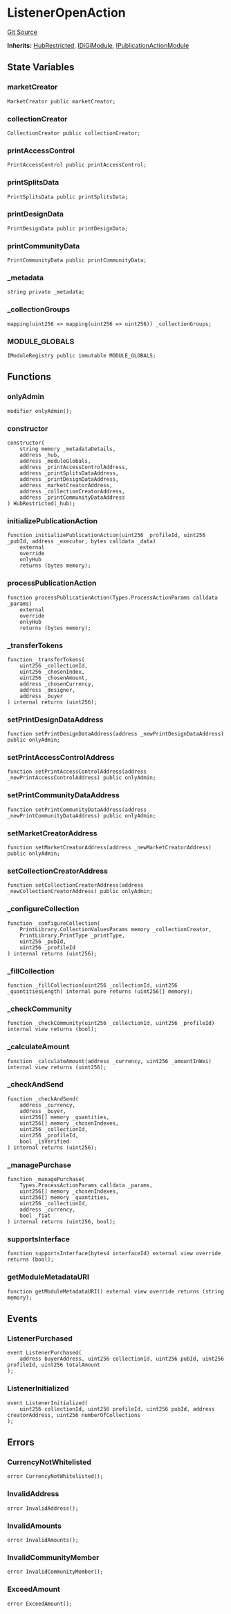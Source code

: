 # ListenerOpenAction
[Git Source](https://github.com/digiv3rse/protocol-contracts/blob/78826068117a4eb9f5d01837d2d88deb72b92ea0/contracts/modules/ListenerOpenAction.sol)

**Inherits:**
[HubRestricted](/contracts/base/HubRestricted.sol/abstract.HubRestricted.md), [IDiGiModule](/contracts/modules/interfaces/IDiGiModule.sol/interface.IDiGiModule.md), [IPublicationActionModule](/contracts/interfaces/IPublicationActionModule.sol/interface.IPublicationActionModule.md)


## State Variables
### marketCreator

```solidity
MarketCreator public marketCreator;
```


### collectionCreator

```solidity
CollectionCreator public collectionCreator;
```


### printAccessControl

```solidity
PrintAccessControl public printAccessControl;
```


### printSplitsData

```solidity
PrintSplitsData public printSplitsData;
```


### printDesignData

```solidity
PrintDesignData public printDesignData;
```


### printCommunityData

```solidity
PrintCommunityData public printCommunityData;
```


### _metadata

```solidity
string private _metadata;
```


### _collectionGroups

```solidity
mapping(uint256 => mapping(uint256 => uint256)) _collectionGroups;
```


### MODULE_GLOBALS

```solidity
IModuleRegistry public immutable MODULE_GLOBALS;
```


## Functions
### onlyAdmin


```solidity
modifier onlyAdmin();
```

### constructor


```solidity
constructor(
    string memory _metadataDetails,
    address _hub,
    address _moduleGlobals,
    address _printAccessControlAddress,
    address _printSplitsDataAddress,
    address _printDesignDataAddress,
    address _marketCreatorAddress,
    address _collectionCreatorAddress,
    address _printCommunityDataAddress
) HubRestricted(_hub);
```

### initializePublicationAction


```solidity
function initializePublicationAction(uint256 _profileId, uint256 _pubId, address _executor, bytes calldata _data)
    external
    override
    onlyHub
    returns (bytes memory);
```

### processPublicationAction


```solidity
function processPublicationAction(Types.ProcessActionParams calldata _params)
    external
    override
    onlyHub
    returns (bytes memory);
```

### _transferTokens


```solidity
function _transferTokens(
    uint256 _collectionId,
    uint256 _chosenIndex,
    uint256 _chosenAmount,
    address _chosenCurrency,
    address _designer,
    address _buyer
) internal returns (uint256);
```

### setPrintDesignDataAddress


```solidity
function setPrintDesignDataAddress(address _newPrintDesignDataAddress) public onlyAdmin;
```

### setPrintAccessControlAddress


```solidity
function setPrintAccessControlAddress(address _newPrintAccessControlAddress) public onlyAdmin;
```

### setPrintCommunityDataAddress


```solidity
function setPrintCommunityDataAddress(address _newPrintCommunityDataAddress) public onlyAdmin;
```

### setMarketCreatorAddress


```solidity
function setMarketCreatorAddress(address _newMarketCreatorAddress) public onlyAdmin;
```

### setCollectionCreatorAddress


```solidity
function setCollectionCreatorAddress(address _newCollectionCreatorAddress) public onlyAdmin;
```

### _configureCollection


```solidity
function _configureCollection(
    PrintLibrary.CollectionValuesParams memory _collectionCreator,
    PrintLibrary.PrintType _printType,
    uint256 _pubId,
    uint256 _profileId
) internal returns (uint256);
```

### _fillCollection


```solidity
function _fillCollection(uint256 _collectionId, uint256 _quantitiesLength) internal pure returns (uint256[] memory);
```

### _checkCommunity


```solidity
function _checkCommunity(uint256 _collectionId, uint256 _profileId) internal view returns (bool);
```

### _calculateAmount


```solidity
function _calculateAmount(address _currency, uint256 _amountInWei) internal view returns (uint256);
```

### _checkAndSend


```solidity
function _checkAndSend(
    address _currency,
    address _buyer,
    uint256[] memory _quantities,
    uint256[] memory _chosenIndexes,
    uint256 _collectionId,
    uint256 _profileId,
    bool _isVerified
) internal returns (uint256);
```

### _managePurchase


```solidity
function _managePurchase(
    Types.ProcessActionParams calldata _params,
    uint256[] memory _chosenIndexes,
    uint256[] memory _quantities,
    uint256 _collectionId,
    address _currency,
    bool _fiat
) internal returns (uint256, bool);
```

### supportsInterface


```solidity
function supportsInterface(bytes4 interfaceId) external view override returns (bool);
```

### getModuleMetadataURI


```solidity
function getModuleMetadataURI() external view override returns (string memory);
```

## Events
### ListenerPurchased

```solidity
event ListenerPurchased(
    address buyerAddress, uint256 collectionId, uint256 pubId, uint256 profileId, uint256 totalAmount
);
```

### ListenerInitialized

```solidity
event ListenerInitialized(
    uint256 collectionId, uint256 profileId, uint256 pubId, address creatorAddress, uint256 numberOfCollections
);
```

## Errors
### CurrencyNotWhitelisted

```solidity
error CurrencyNotWhitelisted();
```

### InvalidAddress

```solidity
error InvalidAddress();
```

### InvalidAmounts

```solidity
error InvalidAmounts();
```

### InvalidCommunityMember

```solidity
error InvalidCommunityMember();
```

### ExceedAmount

```solidity
error ExceedAmount();
```

